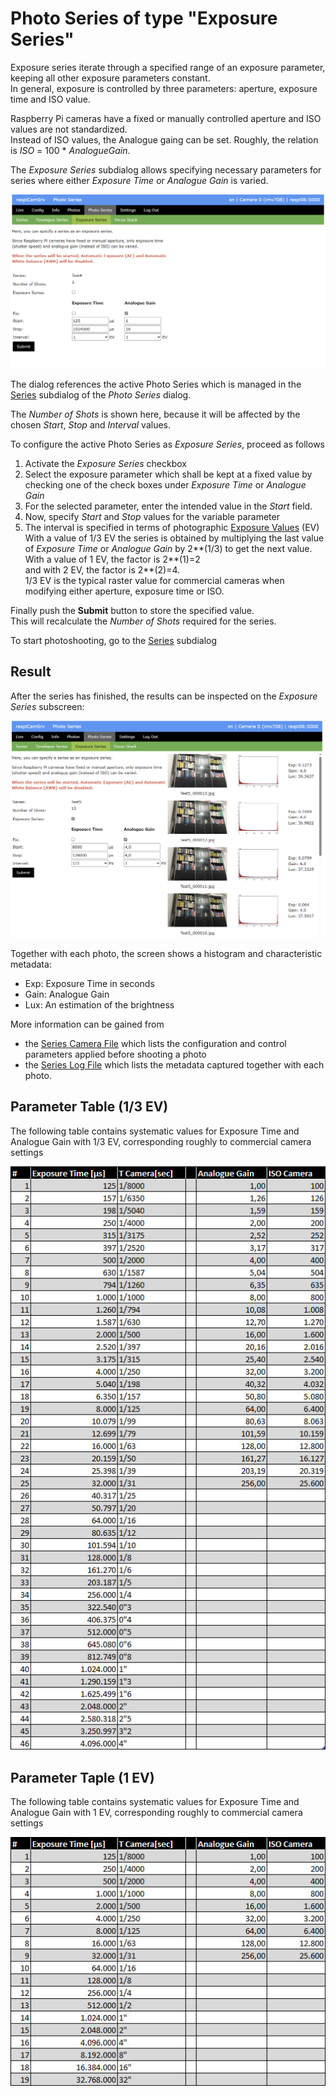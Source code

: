 # Photo Series of type "Exposure Series"

Exposure series iterate through a specified range of an exposure parameter, keeping all other exposure parameters constant.   
In general, exposure is controlled by three parameters: aperture, exposure time and ISO value.   

Raspberry Pi cameras have a fixed or manually controlled aperture and ISO values are not standardized.   
Instead of ISO values, the Analogue gaing can be set. Roughly, the relation is *ISO* = 100 * *AnalogueGain*.

The *Exposure Series* subdialog allows specifying necessary parameters for series where either *Exposure Time* or *Analogue Gain* is varied.

![Exposure Series](img/PhotoSeriesExp1.jpg)

The dialog references the active Photo Series which is managed in the [Series](./PhotoSeries.md) subdialog of the *Photo Series* dialog.

The *Number of Shots* is shown here, because it will be affected by the chosen *Start*, *Stop* and *Interval* values.

To configure the active Photo Series as *Exposure Series*, proceed as follows

1. Activate the *Exposure Series* checkbox
2. Select the exposure parameter which shall be kept at a fixed value by checking one of the check boxes under *Exposure Time* or *Analogue Gain*
3. For the selected parameter, enter the intended value in the *Start* field.
4. Now, specify *Start* and *Stop* values for the variable parameter
5. The interval is specified in terms of photographic [Exposure Values](https://en.wikipedia.org/wiki/Exposure_value) (EV)<br>With a value of 1/3 EV the series is obtained by multiplying the last value of *Exposure Time* or *Analogue Gain* by 2**(1/3) to get the next value.<br>With a value of 1 EV, the factor is 2**(1)=2<br>and with 2 EV, the factor is 2**(2)=4.<br>1/3 EV is the typical raster value for commercial cameras when modifying either aperture, exposure time or ISO.

Finally push the **Submit** button to store the specified value.   
This will recalculate the *Number of Shots* required for the series.

To start photoshooting, go to the [Series](./PhotoSeries.md) subdialog 

## Result

After the series has finished, the results can be inspected on the *Exposure Series* subscreen:

![Exposure](img/PhotoSeriesExp2.jpg)

Together with each photo, the screen shows a histogram and characteristic metadata:
- Exp: Exposure Time in seconds
- Gain: Analogue Gain
- Lux: An estimation of the brightness


More information can be gained from 
- the [Series Camera File](./PhotoSeries.md#series-camera-file) which lists the configuration and control parameters applied before shooting a photo
- the [Series Log File](./PhotoSeries.md#series-log-file) which lists the metadata captured together with each photo.


## Parameter Table (1/3 EV)

The following table contains  systematic values for Exposure Time and Analogue Gain with 1/3 EV, corresponding roughly to commercial camera settings

![1/3EV](img/PhotoSeriesExpTab1_3.jpg)

## Parameter Taple (1 EV)

The following table contains  systematic values for Exposure Time and Analogue Gain with 1 EV, corresponding roughly to commercial camera settings

![1/3EV](img/PhotoSeriesExpTab1.jpg)


